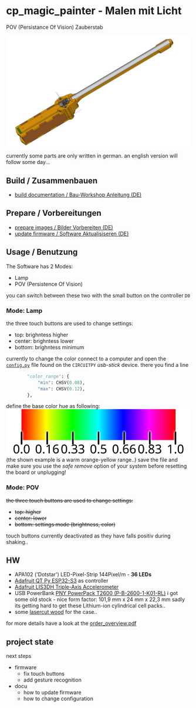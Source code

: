 # cp_magic_painter - Malen mit Licht 
POV (Persistance Of Vision) Zauberstab

![Zauberstab (CAD)](hw/case/case_assembly_screenshots/overview.png)

currently some parts are only written in german.
an english version will follow some day...




## Build / Zusammenbauen
- [build documentation / Bau-Workshop Anleitung (DE)](docu/workshop_DE.md)

## Prepare / Vorbereitungen

- [prepare images / Bilder Vorbereiten (DE)](docu/prepare_images/de.md)
- [update firmware / Software Aktualisiseren (DE)](docu/update_firmware/de.md)

## Usage / Benutzung

The Software has 2 Modes:
- Lamp
- POV (Persistence Of Vision) 

you can switch between these two with the small button on the controller `D0`

### Mode: Lamp 
the three touch buttons are used to change settings:
- top: brighntess higher
- center: brighntess lower
- bottom: brighntess minimum
<!-- - top: higher
- center: lower 
- bottom: settings mode [brightness | color] (currently fixed to brighntess) -->

currently to change the color connect to a computer and open the [`config.py`](config.py) file found on the `CIRCUITPY` *usb-stick* device.
there you find a line 
```python
        "color_range": {
            "min": CHSV(0.08),
            "max": CHSV(0.12),
        },
```
define the base color hue as following:  
![hue color](color_hue.svg)  
(the shown example is a warm orange-yellow range..)
save the file and 
make sure you use the *safe remove* option of your system before resetting the board or unplugging!

### Mode: POV

~~the three touch buttons are used to change settings:~~
- ~~top: higher~~
- ~~center: lower~~
- ~~bottom: settings mode (brightness, color)~~

touch buttons currently deactivated as they have falls positiv during shaking..



## HW

-   APA102 ('Dotstar') LED-Pixel-Strip 144Pixel/m - **36 LEDs**
-   [Adafruit QT Py ESP32-S3](https://www.adafruit.com/product/5426) as controller
-   [Adafruit LIS3DH Triple-Axis Accelerometer](https://www.adafruit.com/product/2809)
-   USB PowerBank [PNY PowerPack T2600 (P-B-2600-1-K01-RL)](https://www.pny.com/File%20Library/Support/PNY%20Products/Resource%20Center/PowerPacks/PowerPack_T-Series_web.pdf) i got some old stock - nice form factor: 101,9 mm x 24 mm x 22,3 mm
  sadly its getting hard to get these Lithium-ion cylindrical cell packs..
-   some [lasercut wood](hw/case/export/case_parts_mod.svg) for the case..

for more details have a look at the [order_overview.pdf](hw/order__overview.pdf)

## project state

next steps
- firmware
  - fix touch buttons
  - add gesture recognition
- docu
  - how to update firmware
  - how to change configuration
